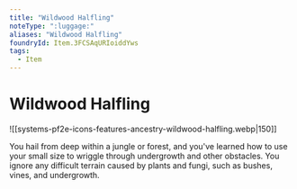 ```yaml
---
title: "Wildwood Halfling"
noteType: ":luggage:"
aliases: "Wildwood Halfling"
foundryId: Item.3FCSAqURIoiddYws
tags:
  - Item
---
```


# Wildwood Halfling
![[systems-pf2e-icons-features-ancestry-wildwood-halfling.webp|150]]

You hail from deep within a jungle or forest, and you've learned how to use your small size to wriggle through undergrowth and other obstacles. You ignore any difficult terrain caused by plants and fungi, such as bushes, vines, and undergrowth.
